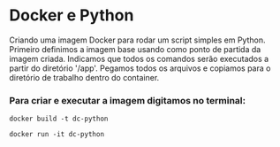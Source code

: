 # Docker e Python
Criando uma imagem Docker para rodar um script simples em Python. Primeiro definimos a imagem
base usando como ponto de partida da imagem criada. Indicamos que todos os comandos serão executados
a partir do diretório '/app'. Pegamos todos os arquivos e copiamos para o diretório de trabalho dentro
do container.
### Para criar e executar a imagem digitamos no terminal:
``` docker build -t dc-python ```

``` docker run -it dc-python ```
